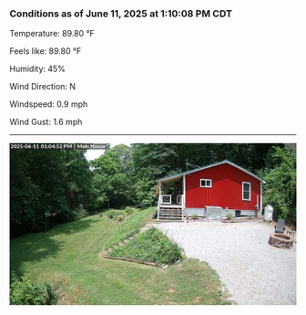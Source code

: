 ### Conditions as of June 11, 2025 at 1:10:08 PM CDT 

Temperature: 89.80 &deg;F

Feels like: 89.80 &deg;F

Humidity: 45%

Wind Direction: N

Windspeed: 0.9 mph

Wind Gust: 1.6 mph

---

<img src="./images/latest.jpeg"/>

